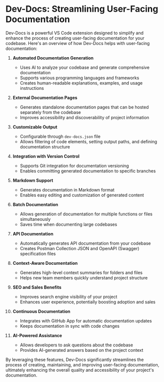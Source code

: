 

  # Dev-Docs: Streamlining User-Facing Documentation

Dev-Docs is a powerful VS Code extension designed to simplify and enhance the process of creating user-facing documentation for your codebase. Here's an overview of how Dev-Docs helps with user-facing documentation:

1. **Automated Documentation Generation**
   - Uses AI to analyze your codebase and generate comprehensive documentation
   - Supports various programming languages and frameworks
   - Creates human-readable explanations, examples, and usage instructions

2. **External Documentation Pages**
   - Generates standalone documentation pages that can be hosted separately from the codebase
   - Improves accessibility and discoverability of project information

3. **Customizable Output**
   - Configurable through `dev-docs.json` file
   - Allows filtering of code elements, setting output paths, and defining documentation structure

4. **Integration with Version Control**
   - Supports Git integration for documentation versioning
   - Enables committing generated documentation to specific branches

5. **Markdown Support**
   - Generates documentation in Markdown format
   - Enables easy editing and customization of generated content

6. **Batch Documentation**
   - Allows generation of documentation for multiple functions or files simultaneously
   - Saves time when documenting large codebases

7. **API Documentation**
   - Automatically generates API documentation from your codebase
   - Creates Postman Collection JSON and OpenAPI (Swagger) specification files

8. **Context-Aware Documentation**
   - Generates high-level context summaries for folders and files
   - Helps new team members quickly understand project structure

9. **SEO and Sales Benefits**
   - Improves search engine visibility of your project
   - Enhances user experience, potentially boosting adoption and sales

10. **Continuous Documentation**
    - Integrates with GitHub App for automatic documentation updates
    - Keeps documentation in sync with code changes

11. **AI-Powered Assistance**
    - Allows developers to ask questions about the codebase
    - Provides AI-generated answers based on the project context

By leveraging these features, Dev-Docs significantly streamlines the process of creating, maintaining, and improving user-facing documentation, ultimately enhancing the overall quality and accessibility of your project's documentation.

  